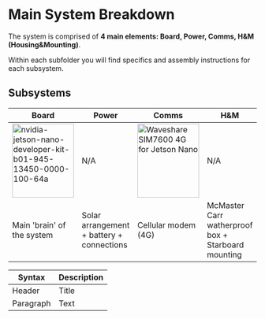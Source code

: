 # Main System Breakdown
The system is comprised of **4 main elements: Board, Power, Comms, H&M (Housing&Mounting)**.
<p>Within each subfolder you will find specifics and assembly instructions for each subsystem.

## Subsystems
| Board | Power | Comms | H&M |
| ----------- | ----------- |----------- | ----------- |
| <img src="https://user-images.githubusercontent.com/52707386/115441078-50228180-a1c5-11eb-9051-7f0f518564c5.jpg" alt="nvidia-jetson-nano-developer-kit-b01-945-13450-0000-100-64a" width="125" height="150">| N/A | <img src="https://user-images.githubusercontent.com/52707386/115441326-94ae1d00-a1c5-11eb-956d-02d8e6f06c78.jpg" alt="Waveshare SIM7600 4G for Jetson Nano" width="125" height="150">| N/A |
| Main 'brain' of the system | Solar arrangement + battery + connections | Cellular modem (4G) | McMaster Carr watherproof box + Starboard mounting|



| Syntax | Description |
| ----------- | ----------- |
| Header | Title |
| Paragraph | Text |
